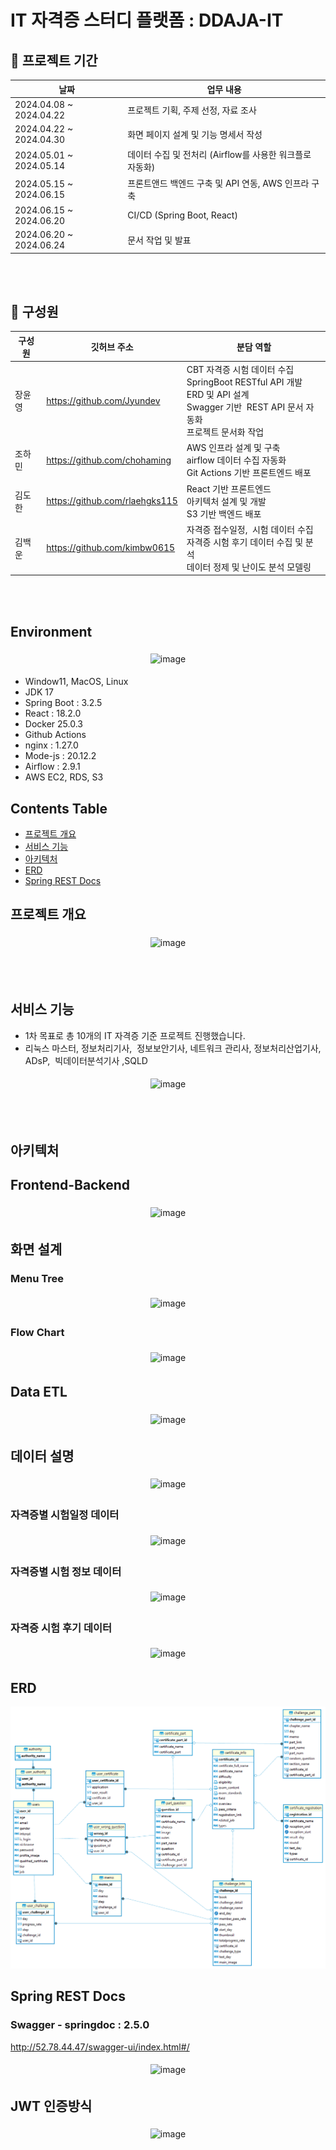 # IT 자격증 스터디 플랫폼 : DDAJA-IT

## 📆 프로젝트 기간 

| 날짜 | 업무 내용 |
| --- | --- |
| 2024.04.08 ~ 2024.04.22 | 프로젝트 기획, 주제 선정, 자료 조사 |
| 2024.04.22 ~ 2024.04.30 | 화면 페이지 설계 및 기능 명세서 작성 |
| 2024.05.01 ~ 2024.05.14 | 데이터 수집 및 전처리 (Airflow를 사용한 워크플로 자동화) |
| 2024.05.15 ~ 2024.06.15 | 프론트앤드 백엔드 구축 및 API 연동, AWS 인프라 구축 |
| 2024.06.15 ~ 2024.06.20 | CI/CD (Spring Boot, React) |
| 2024.06.20 ~ 2024.06.24 | 문서 작업 및 발표 |

</br></br>

## 🕺 구성원

| 구성원 | 깃허브 주소 | 분담 역할 |
| --- | --- | --- |
| 장윤영 | https://github.com/Jyundev | CBT 자격증 시험 데이터 수집<br>SpringBoot RESTful API 개발 <br>ERD 및 API 설계<br>Swagger 기반  REST API 문서 자동화<br>프로젝트 문서화 작업|
| 조하민 | https://github.com/chohaming |AWS 인프라 설계 및 구축<br>airflow 데이터 수집 자동화<br>Git Actions 기반 프론트엔드 배포|
| 김도한 | https://github.com/rlaehgks115 |React 기반 프론트엔드<br>아키텍처 설계 및 개발<br>S3 기반 백엔드 배포|
| 김백운 | https://github.com/kimbw0615 | 자격증 접수일정,  시험 데이터 수집<br>자격증 시험 후기 데이터 수집 및 분석<br>데이터 정제 및 난이도 분석 모델링|

</br></br>


## Environment

<div align="center">
<img width="957" alt="image" src="https://github.com/pladata-encore/DE29-final-plzEatYun-ddajait/assets/83933219/b0a6141c-650b-483c-82db-b26ad88298cf" style="width: 75%; margin: 5px;">
</div>

- Window11, MacOS, Linux
- JDK 17
- Spring Boot : 3.2.5
- React : 18.2.0
- Docker 25.0.3
- Github Actions
- nginx : 1.27.0
- Mode-js : 20.12.2
- Airflow : 2.9.1
- AWS EC2, RDS, S3

## Contents Table

- [프로젝트 개요](#프로젝트-개요)
- [서비스 기능](#서비스-기능)
- [아키텍처](#아키텍처)
- [ERD](#ERD)
- [Spring REST Docs](#Spring-REST-Docs)


## 프로젝트 개요

<div align="center">
<img width="1165" alt="image" src="https://github.com/pladata-encore/DE29-final-plzEatYun-ddajait/assets/83933219/e39135c5-fb6d-4cf5-a6a1-1ace04fd1f0b" style="width: 75%; margin: 5px;">
</div>

</br></br>

## 서비스 기능
- 1차 목표로 총 10개의 IT 자격증 기준 프로젝트 진행했습니다.
- 리눅스 마스터, 정보처리기사,  정보보안기사, 네트워크 관리사, 정보처리산업기사, ADsP,  빅데이터분석기사 ,SQLD

<div align="center">
<img width="1143" alt="image" src="https://github.com/pladata-encore/DE29-final-plzEatYun-ddajait/assets/83933219/d5c31af4-d73b-4bca-8270-f9c974d1af6d"style="width: 75%; margin: 5px;">
</div>



</br></br>

## 아키텍처
## Frontend-Backend

<div align="center">
<img width="983" alt="image" src="https://github.com/pladata-encore/DE29-final-plzEatYun-ddajait/assets/83933219/2fa3238f-4ee6-49e0-b076-f203d26e0977"style="width: 75%; margin: 5px;">
</div>

## 화면 설계
### Menu Tree

<div align="center">
<img width="918" alt="image" src="https://github.com/pladata-encore/DE29-final-plzEatYun-ddajait/assets/83933219/da1ba34f-38d0-46c6-96a0-0b37d2e2797b" style="width: 75%; margin: 5px;">
</div>

### Flow Chart

<div align="center">
<img  alt="image" src="https://github.com/pladata-encore/DE29-final-plzEatYun-ddajait/assets/83933219/2152147e-7272-4786-9f6e-a423ea74c12e" style="width: 60%; margin: 5px;">
</div>

## Data ETL

<div align="center">
<img width="1294" alt="image" src="https://github.com/pladata-encore/DE29-final-plzEatYun-ddajait/assets/83933219/c7d8abc9-d1a7-4dd8-9c1d-a4c65f3480e3" style="width: 75%; margin: 5px;">
</div>


## 데이터 설명

<div align="center">
<img width="1207" alt="image" src="https://github.com/pladata-encore/DE29-final-plzEatYun-ddajait/assets/83933219/0252fc1c-614b-482b-9ed1-9491d9e11ff4" style="width: 75%; margin: 5px;">
</div>

### 자격증별 시험일정 데이터 

<div align="center">
<img width="1177" alt="image" src="https://github.com/pladata-encore/DE29-final-plzEatYun-ddajait/assets/83933219/747b1184-e931-4e1c-b47d-dbe39edf5cc5"style="width: 75%; margin: 5px;">
</div>

### 자격증별 시험 정보 데이터 

<div align="center">
<img width="1123" alt="image" src="https://github.com/pladata-encore/DE29-final-plzEatYun-ddajait/assets/83933219/a369261f-0aac-4b0d-9e18-c4336fbe84da"style="width: 75%; margin: 5px;">
</div>

### 자격증 시험 후기 데이터 
<div align="center">
<img width="1119" alt="image" src="https://github.com/pladata-encore/DE29-final-plzEatYun-ddajait/assets/83933219/88a1bc03-f537-48fb-8efc-7fc1ab0de5b1"style="width: 75%; margin: 5px;">
</div>


## ERD 

![ERD](/image/ERD-DDAJAIT.png)


## Spring REST Docs
###  Swagger - springdoc : 2.5.0
http://52.78.44.47/swagger-ui/index.html#/

<div align="center">
<img alt="image" src="https://github.com/pladata-encore/DE29-final-plzEatYun-ddajait/assets/83933219/40aeb83b-bd85-419d-8a2e-be3e7ca48d80"style="width: 100%; margin: 5px;">
</div>

## JWT 인증방식 
<div align="center">
<img width="816" alt="image" src="https://github.com/pladata-encore/DE29-final-plzEatYun-ddajait/assets/83933219/9d170fe3-8e34-449c-893d-0feb4dae59a6"style="width: 70%; margin: 5px;">
</div>





